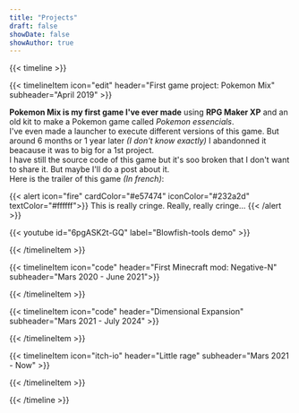```yaml
---
title: "Projects"
draft: false
showDate: false
showAuthor: true
---
```


{{< timeline >}}

{{< timelineItem icon="edit" header="First game project: Pokemon Mix" subheader="April 2019" >}}
<p><b>Pokemon Mix is my first game I've ever made</b> using <b>RPG Maker XP</b> and an old kit to make a Pokemon game called <i>Pokemon essencials</i>.</br>
I've even made a launcher to execute different versions of this game. But around 6 months or 1 year later <i>(I don't know exactly)</i> I abandonned it beacause it was to big for a 1st project.</br>
I have still the source code of this game but it's soo broken that I don't want to share it. But maybe I'll do a post about it.</br>
Here is the trailer of this game <i>(In french)</i>:
</p>
{{< alert icon="fire" cardColor="#e57474" iconColor="#232a2d" textColor="#ffffff">}}
This is really cringe. Really, really cringe...
{{< /alert >}}

{{< youtube id="6pgASK2t-GQ" label="Blowfish-tools demo" >}}

{{< /timelineItem >}}

{{< timelineItem icon="code" header="First Minecraft mod: Negative-N" subheader="Mars 2020 - June 2021">}}

{{< /timelineItem >}}

{{< timelineItem icon="code" header="Dimensional Expansion" subheader="Mars 2021 - July 2024" >}}

{{< /timelineItem >}}

{{< timelineItem icon="itch-io" header="Little rage" subheader="Mars 2021 - Now" >}}

{{< /timelineItem >}}

{{< /timeline >}}
